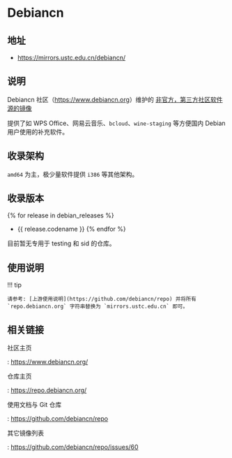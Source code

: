 # Debiancn

## 地址

- <https://mirrors.ustc.edu.cn/debiancn/>

## 说明

Debiancn 社区（<https://www.debiancn.org>）维护的
[非官方，第三方社区软件源的镜像](https://repo.debiancn.org/)

提供了如 WPS Office、网易云音乐、`bcloud`、`wine-staging` 等方便国内
Debian 用户使用的补充软件。

## 收录架构

`amd64` 为主，极少量软件提供 `i386` 等其他架构。

## 收录版本

{% for release in debian_releases %}
- {{ release.codename }}
{% endfor %}

目前暂无专用于 testing 和 sid 的仓库。

## 使用说明

!!! tip

    请参考: [上游使用说明](https://github.com/debiancn/repo) 并将所有
    `repo.debiancn.org` 字符串替换为 `mirrors.ustc.edu.cn` 即可。

## 相关链接

社区主页

:   <https://www.debiancn.org/>

仓库主页

:   <https://repo.debiancn.org/>

使用文档与 Git 仓库

:   <https://github.com/debiancn/repo>

其它镜像列表

:   <https://github.com/debiancn/repo/issues/60>
